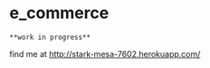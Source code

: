 e_commerce
==========


    **work in progress**


find me at http://stark-mesa-7602.herokuapp.com/
